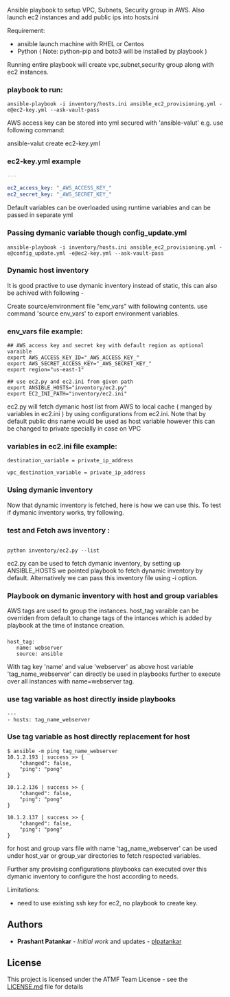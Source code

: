 Ansible playbook to setup VPC, Subnets, Security group in AWS. Also launch ec2 instances and add public ips into hosts.ini

Requirement:
- ansible launch machine with RHEL or Centos
- Python
( Note: python-pip and boto3 will be installed by playbook ) 

Running entire playbook will create vpc,subnet,security group along with ec2 instances. 
### playbook to run:
```shell
ansible-playbook -i inventory/hosts.ini ansible_ec2_provisioning.yml -e@ec2-key.yml --ask-vault-pass

```
AWS access key can be stored into yml secured with 'ansible-valut' e.g. use following command:

ansible-valut create ec2-key.yml

### ec2-key.yml example
```YAML
---

ec2_access_key: "_AWS_ACCESS_KEY_"
ec2_secret_key: "_AWS_SECRET_KEY_"

```

Default variables can be overloaded using runtime variables and can be passed in separate yml 
### Passing dymanic variable though config_update.yml
```
ansible-playbook -i inventory/hosts.ini ansible_ec2_provisioning.yml -e@config_update.yml -e@ec2-key.yml --ask-vault-pass

```

### Dynamic host inventory

It is good practive to use dymanic inventory instead of static, this can also be achived with following -

Create source/environment file "env_vars" with following contents. use command 'source env_vars' to export environment variables.

### env_vars file example:
```shell
## AWS access key and secret key with default region as optional varaible
export AWS_ACCESS_KEY_ID="_AWS_ACCESS_KEY_"
export AWS_SECRET_ACCESS_KEY="_AWS_SECRET_KEY_"
export region="us-east-1"

## use ec2.py and ec2.ini from given path
export ANSIBLE_HOSTS="inventory/ec2.py"
export EC2_INI_PATH="inventory/ec2.ini"

```

ec2.py will fetch dymanic host list from AWS to local cache ( manged by variables in ec2.ini ) by using configurations from ec2.ini. 
Note that by default public dns name would be used as host variable however this can be changed to private specially in case on VPC

### variables in ec2.ini file example:
```shell
destination_variable = private_ip_address

vpc_destination_variable = private_ip_address

```

### Using dymanic inventory

Now that dynamic inventory is fetched, here is how we can use this. To test if dymanic inventory works, try following.

### test and Fetch aws inventory :
```shell

python inventory/ec2.py --list

```

ec2.py can be used to fetch dymanic inventory, by setting up ANSIBLE_HOSTS we pointed playbook to fetch dynamic inventory by default. 
Alternatively we can pass this inventory file using -i option.

### Playbook on dymanic inventory with host and group variables

AWS tags are used to group the instances. host_tag varaible can be overriden from default to change tags of the intances which is added by playbook at the time of instance creation.

### 
```shell
host_tag:
   name: webserver
   source: ansible

```
With tag key 'name' and value 'webserver' as above host variable 'tag_name_webserver' can directly be used in playbooks further to execute over all instances with name=webserver tag. 

### use tag variable as host directly inside playbooks 
```shell
---
- hosts: tag_name_webserver

```

### Use tag variable as host directly replacement for host
```shell
$ ansible -m ping tag_name_webserver
10.1.2.193 | success >> {
    "changed": false, 
    "ping": "pong"
}

10.1.2.136 | success >> {
    "changed": false, 
    "ping": "pong"
}

10.1.2.137 | success >> {
    "changed": false, 
    "ping": "pong"
}

```

for host and group vars file with name 'tag_name_webserver' can be used under host_var or group_var directories to fetch respected variables.

Further any provising configurations playbooks can executed over this dymanic inventory to configure the host according to needs. 

Limitations:
 - need to use existing ssh key for ec2, no playbook to create key.

## Authors

* **Prashant Patankar** - *Initial work* and updates - [plpatankar](https://github.com/plpatankar)

## License

This project is licensed under the ATMF Team License - see the [LICENSE.md](LICENSE.md) file for details

